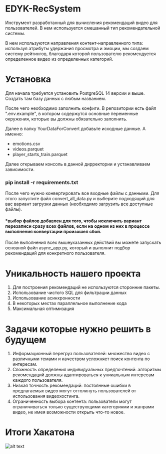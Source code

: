 
# EDYK-RecSystem

Инструмент разработанный для вычисления рекомендаций видео для пользователей. В нем используется смешанный тип рекомендательной системы.

В нем используются направления контент-направленного типа:
используя атрибуты удержания просмотра и эмоции, мы создаем систему рейтингов, благодаря которой пользователю рекомендуется определенное видео из определенных категорий.

# Установка
Для начала требуется установить PostgreSQL 14 версии и выше. 
Создать там базу данных c любым названием.

После чего необходимо заполнить конфиги.
В репозитории есть файл ".env.example", в котором содержутся основные переменные окружения, которые вы должны обязательно заполнить. 

Далее в папку YourDataForConvert добавьте исходные данные. 
А именно:
- emotions.csv
- videos.parquet
- player_starts_train.parquet

Далее открываем консоль в данной дирректории и устанавливаем зависимости. 

### pip install -r requirements.txt

После чего нужно конвертировать все входные файлы с данными.
Для этого запустите файл convert_all_data.py и выберите подходящий для вас вариант загрузки данных (необходимо загрузить все доступные файлы).

#### *выбор файлов добавлен для того, чтобы исключить вариант перезаписи сразу всех файлов, если на одном из них в процессе выполнения конвертации произошел сбой. 

После выполнения всех вышеуказанных действий вы можете запускать основной файл async_app.py, который и выполнит подбор рекомендаций для конкретного пользователя.

# Уникальность нашего проекта
1. Для построения рекомендаций не используются сторонние пакеты.
2. Использование чистого SQL  для фильтрации данных
3. Использование асинхронности
4. В некоторых местах параллельное выполнение кода
5. Максимальная оптимизация


# Задачи которые нужно решить в будущем
1. Информационный перегруз пользователей: множество видео с различными темами и качеством усложняет поиск контента по интересам.
2. Сложность определения индивидуальных предпочтений: алгоритмы рекомендаций должны адаптироваться к уникальным интересам каждого пользователя.
3. Низкая точность рекомендаций: постоянные ошибки в предлагаемых видео могут оттолкнуть пользователей от использования видеохостинга.
4. Ограниченность выбора контента: пользователи могут ограничиваться только существующими категориями и жанрами видео, не имея возможности открыть что-то новое.

# Итоги Хакатона
![alt text](https://github.com/DIMFLIX-OFFICIAL/EDYK-RecSystem/blob/master/итоги%20хакатона.png)
